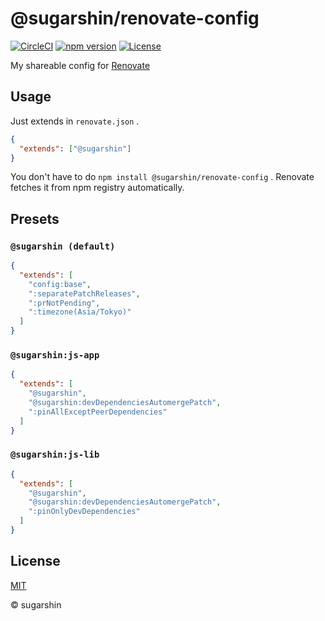 # @sugarshin/renovate-config

[![CircleCI][circleci-image]][circleci-url]
[![npm version][npm-image]][npm-url]
[![License][license-image]][license-url]

My shareable config for [Renovate](https://renovatebot.com/)

## Usage

Just extends in `renovate.json` .

```json
{
  "extends": ["@sugarshin"]
}
```

You don't have to do `npm install @sugarshin/renovate-config` . Renovate fetches it from npm registry automatically.

## Presets

### `@sugarshin (default)`

```json
{
  "extends": [
    "config:base",
    ":separatePatchReleases",
    ":prNotPending",
    ":timezone(Asia/Tokyo)"
  ]
}
```

### `@sugarshin:js-app`

```json
{
  "extends": [
    "@sugarshin",
    "@sugarshin:devDependenciesAutomergePatch",
    ":pinAllExceptPeerDependencies"
  ]
}
```

### `@sugarshin:js-lib`

```json
{
  "extends": [
    "@sugarshin",
    "@sugarshin:devDependenciesAutomergePatch",
    ":pinOnlyDevDependencies"
  ]
}
```

## License

[MIT][license-url]

© sugarshin

[npm-image]: https://img.shields.io/npm/v/@sugarshin/renovate-config.svg?style=flat-square
[npm-url]: https://www.npmjs.org/package/@sugarshin/renovate-config
[circleci-image]: https://circleci.com/gh/sugarshin/renovate-config/tree/master.svg?style=svg
[circleci-url]: https://circleci.com/gh/sugarshin/renovate-config/tree/master
[license-image]: https://img.shields.io/:license-mit-blue.svg?style=flat-square
[license-url]: https://sugarshin.mit-license.org/
